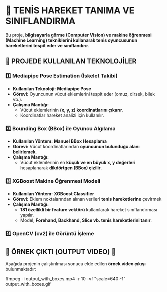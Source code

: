 # 🎾 TENİS HAREKET TANIMA VE SINIFLANDIRMA

Bu proje, **bilgisayarla görme (Computer Vision) ve makine öğrenmesi (Machine Learning) tekniklerini kullanarak tenis oyuncusunun hareketlerini tespit eder ve sınıflandırır**. 

## 📌 PROJEDE KULLANILAN TEKNOLOJİLER

### **1️⃣ Mediapipe Pose Estimation (İskelet Takibi)**
- **Kullanılan Teknoloji:** **Mediapipe Pose**
- **Görevi:** Oyuncunun vücut eklemlerini tespit eder (omuz, dirsek, bilek vb.).  
- **Çalışma Mantığı:** 
  - Vücut eklemlerinin **(x, y, z) koordinatlarını çıkarır**.
  - Koordinatlar hareket analizi için kullanılır.  

### **2️⃣ Bounding Box (BBox) ile Oyuncu Algılama**
- **Kullanılan Yöntem:** **Manuel BBox Hesaplama**
- **Görevi:** Vücut koordinatlarından **oyuncunun bulunduğu alanı belirlemek**.
- **Çalışma Mantığı:** 
  - Vücut eklemlerinin en **küçük ve en büyük x, y değerleri** hesaplanarak **dikdörtgen (BBox) çizilir**.

### **3️⃣ XGBoost Makine Öğrenmesi Modeli**
- **Kullanılan Yöntem:** **XGBoost Classifier**
- **Görevi:** Eklem noktalarından alınan verileri **tenis hareketlerine** çevirmek
- **Çalışma Mantığı:**
  - **181 özellikli bir feature vektörü** kullanılarak hareket sınıflandırması yapılır.
  - Model, **Forehand, Backhand, Slice vb. tenis hareketlerini tanır**.

### **4️⃣ OpenCV (cv2) ile Görüntü İşleme**

## 🎥 ÖRNEK ÇIKTI (OUTPUT VIDEO) 🚀
Aşağıda projenin çalıştırılması sonucu elde edilen **örnek video çıkışı** bulunmaktadır:

ffmpeg -i output_with_boxes.mp4 -r 10 -vf "scale=640:-1" output_with_boxes.gif
